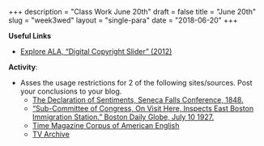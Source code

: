 +++
description = "Class Work June 20th"
draft = false
title = "June 20th"
slug = "week3wed"
layout = "single-para"
date = "2018-06-20"
+++

**Useful Links**
* [Explore ALA, “Digital Copyright Slider” (2012)](http://librarycopyright.net/resources/digitalslider/index.html)

**Activity**:
* Asses the usage restrictions for 2 of the following sites/sources. Post your conclusions to your blog.
  * [The Declaration of Sentiments, Seneca Falls Conference, 1848.](https://sourcebooks.fordham.edu/mod/senecafalls.asp)
  * [“Sub-Committee of Congress, On Visit Here, Inspects East Boston Immigration Station.” Boston Daily Globe, July 10 1927.](http://search.proquest.com.mutex.gmu.edu/hnpnewyorkbostonglobe/docview/860807082/FBB383C895314F07PQ/4?accountid=14541)
  * [Time Magazine Corpus of American English](http://corpus.byu.edu/time/)
  * [TV Archive](https://archive.org/details/tv)
